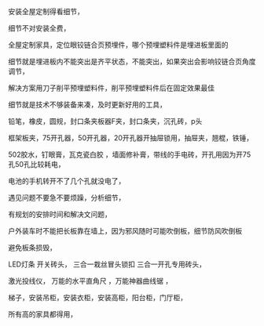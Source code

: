 安装全屋定制得看细节，

细节不对安装全费，


全屋定制家具，定位眼铰链合页预埋件，哪个预埋塑料件是埋进板里面的


细节就是埋进板内不能突出是齐平状态，不能突出，如果突出会影响铰链合页角度调节，


解决方案用刀子削平预埋塑料件，削平预埋塑料件后在固定效果最佳


细节就是技术不够装备来凑，及时更新好用的工具，


铅笔，橡皮，圆规，封口条夹板器F夹，封口条夹，沉孔砖，p头

框架板夹，75开孔器，50开孔器，20开孔器开抽屉锁用，抽屉夹，翘棍，铁锤，


502胶水，钉眼膏，瓦克瓷白胶 ，墙面修补膏，带线的手电砖，开孔用因为开75孔50孔比较耗电，


电池的手机转开不了几个孔就没电了，


遇见问题不要急不要烦躁，分析细节，


有规划的安排时间和解决文问题，



户外装车时不能把长板靠在墙上，因为邪风随时可能吹倒板，细节防风吹倒板

避免板条损毁，














LED灯条   开关砖头，  三合一栽丝冒头锁扣  三合一开孔专用砖头，


激光投线仪，  万能的水平直角尺 ，万能神器曲线锯  ，


梯子，安装吊柜，安装衣柜，安装高柜，阳台柜，门厅柜，


所有高的家具都得用，













